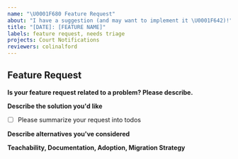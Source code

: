 ```yaml
---
name: "\U0001F680 Feature Request"
about: "I have a suggestion (and may want to implement it \U0001F642)!"
title: "[DATE]: [FEATURE NAME]"
labels: feature request, needs triage
projects: Court Notifications
reviewers: colinalford
---
```


## Feature Request

**Is your feature request related to a problem? Please describe.**
<!-- A clear and concise description of what the problem is. Ex. I have an issue when [...] -->

**Describe the solution you'd like**
<!-- A clear and concise description of what you want to happen. Add any considered drawbacks. -->
- [ ] Please summarize your request into todos

**Describe alternatives you've considered**
<!-- A clear and concise description of any alternative solutions or features you've considered. -->

**Teachability, Documentation, Adoption, Migration Strategy**
<!-- If you can, explain how users will be able to use this and possibly write out a version the docs.
Maybe a screenshot or design? -->

